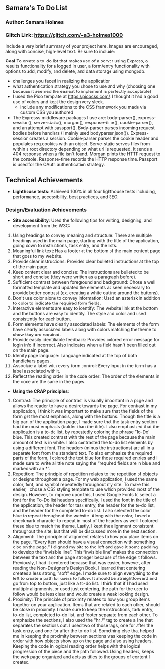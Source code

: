 ## Samara's To Do List

### Author: Samara Holmes

### Glitch Link: <https://glitch.com/~a3-holmes1000>

Include a very brief summary of your project here. Images are encouraged, along with concise, high-level text. Be sure to include:

**Goal** To create a to-do list that makes use of a server using Express, a results functionality for a logged in user, a form/entry functionality with options to add, modify, and delete, and data storage using mongodb.

- challenges you faced in realizing the application
- what authentication strategy you chose to use and why (choosing one because it seemed the easiest to implement is perfectly acceptable)
- I used the Pico template at <https://picocss.com/>. I thought it had a good use of colors and kept the design very sleek.
  - include any modifications to the CSS framework you made via custom CSS you authored
- The Expresss middleware packages I use are: body-parser(), express-session(), serve-static(), morgan(), response-time(), cookie-parser(), and an attempt with passport().
Body-parser parses incoming request bodies before handlers (I mainly used bodyparser.json()).
Express-session creates a session.
Cookie-parser parses the cookie header and populates req.cookies with an object.
Serve-static serves files from within a root directory depending on what url is requested. It sends a 404 response when a file isn't found.
Morgan prints the HTTP request to the console.
Response-time records the HTTP response time. Passport is used for the OAuth authentication strategy.

## Technical Achievements

- **Lighthouse tests**: Achieved 100% in all four lighthouse tests including, performance, accessibility, best practices, and SEO.

### Design/Evaluation Achievements

- **Site accessibility**: Used the following tips for writing, designing, and development from the W3C:

1. Using headings to convey meaning and structure: There are multiple headings used in the main page, starting with the title of the application, going down to instructions, task entry, and the lists.
2. Meaningful link text: Has a footer at the bottom of the main content page that goes to my website.
3. Provide clear instructions: Provides clear bulleted instructions at the top of the main page.
4. Keep content clear and concise: The instructions are bulleted to be short and concise (they were written as a paragraph before).
5. Sufficient contrast between foreground and background: Chose a well formatted template and updated the elements as seen necessary to provide better contrast (ex. creating a white outline around the buttons).
6. Don't use color alone to convey information: Used an asterisk in addition to color to indicate the required form fields.
7. Interactive elements are easy to identify: The website link at the bottom and the buttons are easy to identify. The style and color and used consistently for each button.
8. Form elements have clearly associated labels: The elements of the form have clearly associated labels along with colors matching the theme to show they are required.
9. Provide easily identifiable feedback: Provides colored error message for login info if incorrect. Also indicates when a field hasn't been filled out on the main page.
10. Idenify page language: Language indicated at the top of both handlebars pages.
11. Associate a label with every form control: Every input in the form has a label associated with it.
12. Reflect the reading order in the code order: The order of the elements in the code are the same in the pages.

- **Using the CRAP principles**:

1. Contrast: The principle of contrast is visually important in a page and allows the reader to have a desire towards the page. For contrast in my application, I think it was important to make sure that the fields of the form get the most emphasis, along with the buttons. Though the title is a big part of the application page, I made sure that the task entry section had the most emphasis (bolder than the title). I also emphasized that the application is a to-do list, by repeatedly coloring the phrase ‘To-Do’ blue. This created contrast with the rest of the page because the main amount of text is in white. I also contrasted the to-do list elements by using a different font. The headers (minus the instructions) are all in a separate font from the standard text. To also emphasize the required parts of the form, I colored the text blue for those required entries and I made sure to write a little note saying the “required fields are in blue and marked with an *”.
2. Repetition: The principle of repetition relates to the repetition of objects or designs throughout a page. For my web application, I used the same color, font, and symbol repeatedly throughout my site. To make this easier, I chose a CSS styling template to use which provided most of the design. However, to improve upon this, I used Google Fonts to select a font for the To-Do list headers specifically. I used the font in the title of the application, the header for task entry, the header for the to-do list, and the header for the completed to-do list. I also selected the color blue to repeat throughout the website. Along with the color, I used a checkmark character to repeat in most of the headers as well. I colored these blue to match the theme. Lastly, I kept the alignment consistent throughout the site, but that will be discussed more in the next section.
3. Alignment: The principle of alignment relates to how you place items on the page. “Every item should have a visual connection with something else on the page.” I aligned my site to the left and gave it some padding to develop the “invisible line”. This “invisible line” makes the connection between the text and the page stronger because of the edge it follows. Previously, I had it centered because that was easier, however, after reading the Non-Designer’s Design Book, I learned that centering creates a less strong, “soft” edge. I made sure to align everything to the left to create a path for users to follow. It should be straightforward and go from top to bottom, just like a to-do list. I think that if I had used multiple alignments, or used just centering, the path for the user to follow would be less clear and would create a weak looking design.
4. Proximity: The principle of proximity relates to how you group items together on your application. Items that are related to each other, should be close in proximity. I made sure to keep the instructions, task entry, to-do list, completed to-do list, and footer separate from each other. To emphasize the sections, I also used the "hr /" tag to create a line that separates the sections out. I used two of those tags, one for after the task entry, and one for after the to-do list. Something else that helped me in keeping the proximity between sections was keeping the code in order with how objects show up on the page and also using headers. Keeping the code in logical reading order helps with the logical progression of the piece and the path followed. Using headers, keeps the web page organized and acts as titles to the groups of content I created.
